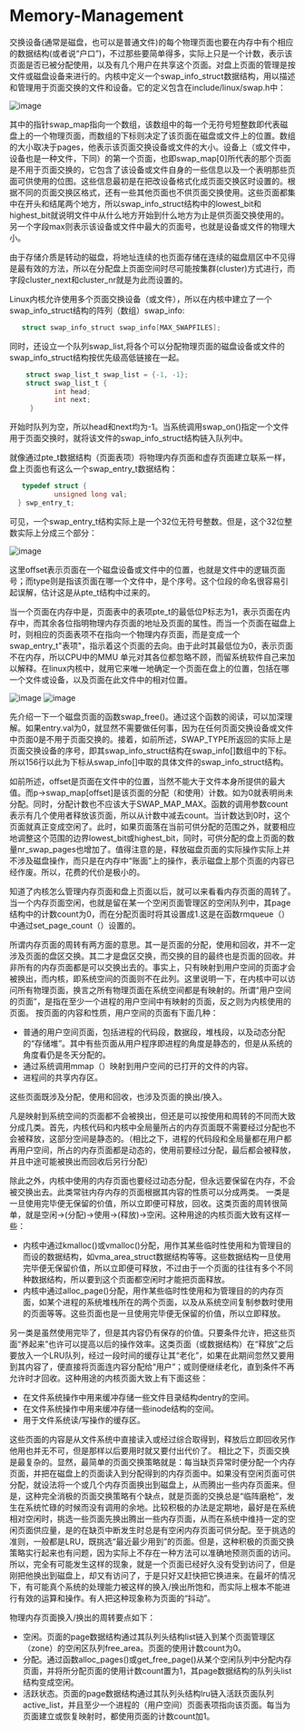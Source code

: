 # Memory-Management

交换设备(通常是磁盘，也可以是普通文件)的每个物理页面也要在内存中有个相应的数据结构(或者说“户口”)，不过那些要简单得多，实际上只是一个计数，表示该页面是否已被分配使用，以及有几个用户在共享这个页面。对盘上页面的管理是按文件或磁盘设备来进行的。内核中定义一个swap_info_struct数据结构，用以描述和管理用于页面交换的文件和设备。它的定义包含在include/linux/swap.h中：

![image](https://github.com/wangdongyu1989/Memory-Management/blob/master/images/%E5%86%85%E5%AD%98%E6%98%A0%E5%B0%8420170410a.jpg)

其中的指针swap_map指向一个数组，该数组中的每一个无符号短整数即代表磁盘上的一个物理页面，而数组的下标则决定了该页面在磁盘或文件上的位置。数组的大小取决于pages，他表示该页面交换设备或文件的大小。设备上（或文件中，设备也是一种文件，下同）的第一个页面，也即swap_map[0]所代表的那个页面是不用于页面交换的，它包含了该设备或文件自身的一些信息以及一个表明那些页面可供使用的位图。这些信息最初是在把改设备格式化成页面交换区时设置的。根据不同的页面交换区格式，还有一些其他页面也不供页面交换使用。这些页面都集中在开头和结尾两个地方，所以swap_info_struct结构中的lowest_bit和highest_bit就说明文件中从什么地方开始到什么地方为止是供页面交换使用的。另一个字段max则表示该设备或文件中最大的页面号，也就是设备或文件的物理大小。

由于存储介质是转动的磁盘，将地址连续的也页面存储在连续的磁盘扇区中不见得是最有效的方法，所以在分配盘上页面空间时尽可能按集群(cluster)方式进行，而字段cluster_next和cluster_nr就是为此而设置的。

Linux内核允许使用多个页面交换设备（或文件），所以在内核中建立了一个swap_info_struct结构的阵列（数组）swap_info:

```c
   struct swap_info_struct swap_info[MAX_SWAPFILES];
``` 

同时，还设立一个队列swap_list,将各个可以分配物理页面的磁盘设备或文件的swap_info_struct结构按优先级高低链接在一起。

```c
    struct swap_list_t swap_list = {-1, -1};
    struct swap_list_t {
           int head;
           int next;
     }
``` 

开始时队列为空，所以head和next均为-1。当系统调用swap_on()指定一个文件用于页面交换时，就将该文件的swap_info_struct结构链入队列中。

就像通过pte_t数据结构（页面表项）将物理内存页面和虚存页面建立联系一样，盘上页面也有这么一个swap_entry_t数据结构：

```c
   typedef struct {
           unsigned long val;
  } swp_entry_t;
```

可见，一个swap_entry_t结构实际上是一个32位无符号整数。但是，这个32位整数实际上分成三个部分：

![image](https://github.com/wangdongyu1989/Memory-Management/blob/master/images/%E5%86%85%E5%AD%98%E6%98%A0%E5%B0%8420170410b.jpg)

这里offset表示页面在一个磁盘设备或文件中的位置，也就是文件中的逻辑页面号；而type则是指该页面在哪一个文件中，是个序号。这个位段的命名很容易引起误解，估计这是从pte_t结构中过来的。

当一个页面在内存中是，页面表中的表项pte_t的最低位P标志为1，表示页面在内存中，而其余各位指明物理内存页面的地址及页面的属性。而当一个页面在磁盘上时，则相应的页面表项不在指向一个物理内存页面，而是变成一个swap_entry_t"表项"，指示着这个页面的去向。由于此时其最低位为0，表示页面不在内存，所以CPU中的MMU
单元对其各位都忽略不顾，而留系统软件自己来加以解释。在linux内核中，就用它来唯一地确定一个页面在盘上的位置，包括在哪一个文件或设备，以及页面在此文件中的相对位置。

![image](https://github.com/wangdongyu1989/Memory-Management/blob/master/images/%E5%86%85%E5%AD%98%E6%98%A0%E5%B0%8420170410c.jpg)
![image](https://github.com/wangdongyu1989/Memory-Management/blob/master/images/%E5%86%85%E5%AD%98%E6%98%A0%E5%B0%8420170410d.jpg)

先介绍一下一个磁盘页面的函数swap_free()。通过这个函数的阅读，可以加深理解。如果entry.val为0，就显然不需要做任何事，因为在任何页面交换设备或文件中页面0是不用于页面交换的。接着，如前所述，SWAP_TYPE所返回的实际上是页面交换设备的序号，即其swap_info_struct结构在swap_info[]数组中的下标。所以156行以此为下标从swap_info[]中取的具体文件的swap_info_struct结构。

如前所述，offset是页面在文件中的位置，当然不能大于文件本身所提供的最大值。而p->swap_map[offset]是该页面的分配（和使用）计数。如为0就表明尚未分配。同时，分配计数也不应该大于SWAP_MAP_MAX。函数的调用参数count表示有几个使用者释放该页面，所以从计数中减去count。当计数达到0时，这个页面就真正变成空闲了。此时，如果页面落在当前可供分配的范围之外，就要相应地调整这个范围的边界lowest_bit或highest_bit，同时，可供分配的盘上页面的数量nr_swap_pages也增加了。值得注意的是，释放磁盘页面的实际操作实际上并不涉及磁盘操作，而只是在内存中“账面”上的操作，表示磁盘上那个页面的内容已经作废。所以，花费的代价是极小的。

知道了内核怎么管理内存页面和盘上页面以后，就可以来看看内存页面的周转了。当一个内存页面空闲，也就是留在某一个空闲页面管理区的空闲队列中，其page结构中的计数count为0，而在分配页面时将其设置成1.这是在函数rmqueue（）中通过set_page_count（）设置的。

所谓内存页面的周转有两方面的意思。其一是页面的分配，使用和回收，并不一定涉及页面的盘区交换。其二才是盘区交换，而交换的目的最终也是页面的回收。并非所有的内存页面都是可以交换出去的。事实上，只有映射到用户空间的页面才会被换出，而内核，即系统空间的页面则不在此列。这里说明一下，在内核中可以访问所有物理页面，换言之所有物理页面在系统空间都是有映射的。所谓“用户空间的页面”，是指在至少一个进程的用户空间中有映射的页面，反之则为内核使用的页面。
按页面的内容和性质，用户空间的页面有下面几种：
* 普通的用户空间页面，包括进程的代码段，数据段，堆栈段，以及动态分配的“存储堆”。其中有些页面从用户程序即进程的角度是静态的，但是从系统的角度看仍是冬天分配的。
* 通过系统调用mmap（）映射到用户空间的已打开的文件的内容。
* 进程间的共享内存区。

这些页面既涉及分配，使用和回收，也涉及页面的换出/换入。

凡是映射到系统空间的页面都不会被换出，但还是可以按使用和周转的不同而大致分成几类。首先，内核代码和内核中全局量所占的内存页面既不需要经过分配也不会被释放，这部分空间是静态的。（相比之下，进程的代码段和全局量都在用户都再用户空间，所占的内存页面都是动态的，使用前要经过分配，最后都会被释放，并且中途可能被换出而回收后另行分配）

除此之外，内核中使用的内存页面也要经过动态分配，但永远要保留在内存，不会被交换出去。此类常驻内存内存的页面根据其内容的性质可以分成两类。
一类是一旦使用完毕便无保留的价值，所以立即便可释放，回收。这类页面的周转很简单，就是空闲->(分配)->使用->(释放)->空闲。这种用途的内核页面大致有这样一些：
* 内核中通过kmalloc()或vmalloc()分配，用作其某些临时性使用和为管理目的而设的数据结构，如vma_area_struct数据结构等等。这些数据结构一旦使用完毕便无保留价值，所以立即便可释放，不过由于一个页面的往往有多个不同种数据结构，所以要到这个页面都空闲时才能把页面释放。
* 内核中通过alloc_page()分配，用作某些临时性使用和为管理目的的内存页面，如某个进程的系统堆栈所在的两个页面，以及从系统空间复制参数时使用的页面等等。这些页面也是一旦使用完毕便无保留的价值，所以立即释放。

另一类是虽然使用完毕了，但是其内容仍有保存的价值。只要条件允许，把这些页面“养起来”也许可以提高以后的操作效率。这类页面（或数据结构）在“释放”之后要放入一个LRU队列，经过一段时间的缓存让其“老化”，如果在此期间忽然又要用到其内容了，便直接将页面连内容分配给“用户”；或则便继续老化，直到条件不再允许时才回收。这种用途的内核页面大致上有下面这些：
* 在文件系统操作中用来缓冲存储一些文件目录结构dentry的空间。
* 在文件系统操作中用来缓冲存储一些inode结构的空间。
* 用于文件系统读/写操作的缓存区。

这些页面的内容是从文件系统中直接读入或经过综合取得到，释放后立即回收另作他用也并无不可，但是那样以后要用时就又要付出代价了。
相比之下，页面交换是最复杂的。显然，最简单的页面交换策略就是：每当缺页异常时便分配一个内存页面，并把在磁盘上的页面读入到分配得到的内存页面中。如果没有空闲页面可供分配，就设法将一个或几个内存页面换出到磁盘上，从而腾出一些内存页面来。但是，这种完全消极的页面交换策略有个缺点，就是页面的交换总是“临阵磨枪”，发生在系统忙碌的时候而没有调用的余地。比较积极的办法是定期地，最好是在系统相对空闲时，挑选一些页面先换出腾出一些内存页面，从而在系统中维持一定的空闲页面供应量，是的在缺页中断发生时总是有空闲内存页面可供分配。至于挑选的准则，一般都是LRU，既挑选“最近最少用到”的页面。但是，这种积极的页面交换策略实行起来也有问题，因为实际上不存在一种方法可以准确地预测页面的访问。所以，完全有可能发生这样的现象，就是一个页面已经好久没有受到访问了，但是刚把他换出到磁盘上，却又有访问了，于是只好又赶快把它换进来。在最坏的情况下，有可能真个系统的处理能力被这样的换入/换出所饱和，而实际上根本不能进行有效的运算和操作。有人把这种现象称为页面的“抖动”。

物理内存页面换入/换出的周转要点如下：
* 空闲。页面的page数据结构通过其队列头结构list链入到某个页面管理区（zone）的空闲区队列free_area。页面的使用计数count为0。
* 分配。通过函数alloc_pages()或get_free_page()从某个空闲队列中分配内存页面，并将所分配页面的使用计数count置为1，其page数据结构的队列头list结构变成空闲。
* 活跃状态。页面的page数据结构通过其队列头结构lru链入活跃页面队列active_list，并且至少一个进程的（用户空间）页面表项指向该页面。每当为页面建立或恢复映射时，都使用页面的计数count加1。
